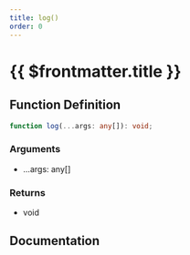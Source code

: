 ```yaml
---
title: log()
order: 0
---
```


# {{ $frontmatter.title }}

## Function Definition

```ts
function log(...args: any[]): void;
```

### Arguments

* ...args: any[]

### Returns

* void

## Documentation

<!--@include: ./parts/log.md-->
